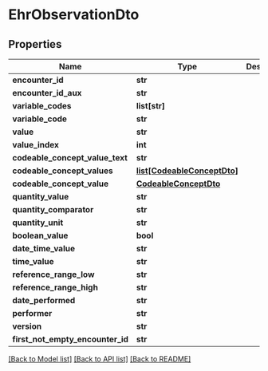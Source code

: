 # EhrObservationDto

## Properties
Name | Type | Description | Notes
------------ | ------------- | ------------- | -------------
**encounter_id** | **str** |  | [optional] 
**encounter_id_aux** | **str** |  | [optional] 
**variable_codes** | **list[str]** |  | [optional] 
**variable_code** | **str** |  | [optional] 
**value** | **str** |  | [optional] 
**value_index** | **int** |  | [optional] 
**codeable_concept_value_text** | **str** |  | [optional] 
**codeable_concept_values** | [**list[CodeableConceptDto]**](CodeableConceptDto.md) |  | [optional] 
**codeable_concept_value** | [**CodeableConceptDto**](CodeableConceptDto.md) |  | [optional] 
**quantity_value** | **str** |  | [optional] 
**quantity_comparator** | **str** |  | [optional] 
**quantity_unit** | **str** |  | [optional] 
**boolean_value** | **bool** |  | [optional] 
**date_time_value** | **str** |  | [optional] 
**time_value** | **str** |  | [optional] 
**reference_range_low** | **str** |  | [optional] 
**reference_range_high** | **str** |  | [optional] 
**date_performed** | **str** |  | [optional] 
**performer** | **str** |  | [optional] 
**version** | **str** |  | [optional] 
**first_not_empty_encounter_id** | **str** |  | [optional] 

[[Back to Model list]](../README.md#documentation-for-models) [[Back to API list]](../README.md#documentation-for-api-endpoints) [[Back to README]](../README.md)


